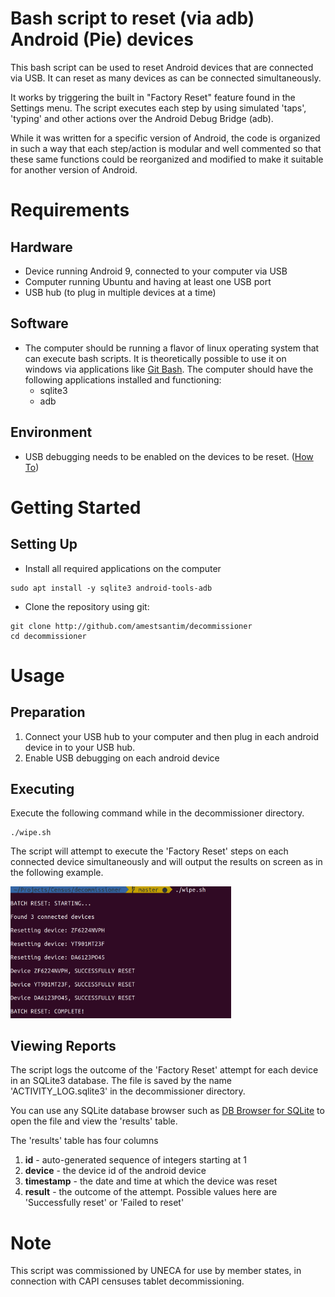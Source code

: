 # Bash script to reset (via adb) Android (Pie) devices

This bash script can be used to reset Android devices that are connected via USB. It can reset as many devices as can be connected simultaneously.

It works by triggering the built in "Factory Reset" feature found in the Settings menu. The script executes each step by using simulated 'taps', 'typing' and other actions over the Android Debug Bridge (adb).

While it was written for a specific version of Android, the code is organized in such a way that each step/action is modular and well commented so that these same functions could be reorganized and modified to make it suitable for another version of Android.

# Requirements

## Hardware
* Device running Android 9, connected to your computer via USB
* Computer running Ubuntu and having at least one USB port
* USB hub (to plug in multiple devices at a time)


## Software
* The computer should be running a flavor of linux operating system that can execute bash scripts. It is theoretically possible to use it on windows via applications like [Git Bash](https://git-scm.com/downloads). The computer should have the following applications installed and functioning:
    * sqlite3
    * adb


## Environment
* USB debugging needs to be enabled on the devices to be reset. ([How To](https://developer.android.com/studio/debug/dev-options))

# Getting Started
## Setting Up
* Install all required applications on the computer
```
sudo apt install -y sqlite3 android-tools-adb
```

* Clone the repository using git:
```
git clone http://github.com/amestsantim/decommissioner
cd decommissioner
```

# Usage
## Preparation
1. Connect your USB hub to your computer and then plug in each android device in to your USB hub.
2. Enable USB debugging on each android device

## Executing
Execute the following command while in the decommissioner directory.
```
./wipe.sh
```
The script will attempt to execute the 'Factory Reset' steps on each connected device simultaneously and will output the results on screen as in the following example.

<img src="screenshot.png"
     alt="Sample execution output"
     style="max-width: 70%;" />

## Viewing Reports
The script logs the outcome of the 'Factory Reset' attempt for each device in an SQLite3 database. The file is saved by the name 'ACTIVITY_LOG.sqlite3' in the decommissioner directory.

You can use any SQLite database browser such as [DB Browser for SQLite](https://sqlitebrowser.org/) to open the file and view the 'results' table.

The 'results' table has four columns 
1. **id** - auto-generated sequence of integers starting at 1
2. **device** - the device id of the android device
3. **timestamp** - the date and time at which the device was reset
4. **result** - the outcome of the attempt. Possible values here are 'Successfully reset' or 'Failed to reset'

# Note
This script was commissioned by UNECA for use by member states, in connection with CAPI censuses tablet decommissioning.